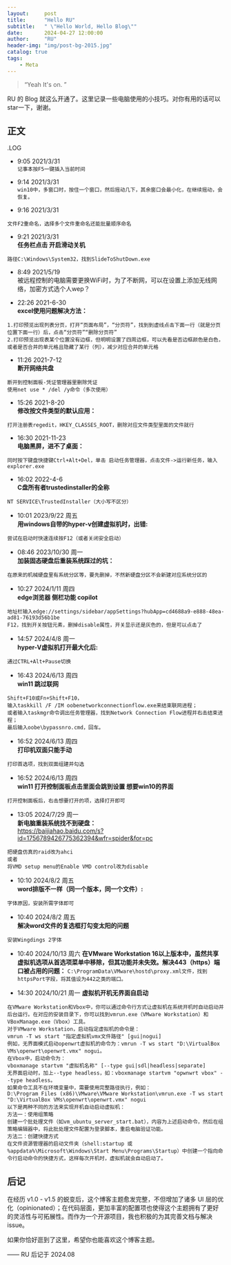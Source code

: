 ```yaml
---
layout:     post
title:      "Hello RU"
subtitle:   " \"Hello World, Hello Blog\""
date:       2024-04-27 12:00:00
author:     "RU"
header-img: "img/post-bg-2015.jpg"
catalog: true
tags:
    - Meta
---
```


> “Yeah It's on. ”


RU 的 Blog 就这么开通了。这里记录一些电脑使用的小技巧。对你有用的话可以star一下，谢谢。



<p id = "build"></p>

## 正文

.LOG

- 9:05 2021/3/31  
```记事本按F5一键插入当前时间```

- 9:14 2021/3/31  
```win10中，多窗口时，按住一个窗口，然后摇动几下，其余窗口会最小化，在继续摇动，会恢复。```

- 9:16 2021/3/31  
```
文件F2重命名，选择多个文件重命名还能批量顺序命名
```

- 9:21 2021/3/31  
**任务栏点击 开启滑动关机**
```
路径C:\Windows\System32，找到SlideToShutDown.exe
```

- 8:49 2021/5/19  
被远程控制的电脑需要更换WiFi时，为了不断网，可以在设置上添加无线网络，加密方式选个人wep？

- 22:26 2021-6-30  
**excel使用问题解决方法：**
```
1.打印预览出现列表分页，打开“页面布局”，“分页符”，找到到虚线点击下面一行（就是分页位置下面一行）后，点击“分页符”“删除分页符”
2.打印预览出现表某个位置没有边框，但明明设置了四周边框，可以先看是否边框颜色是白色，或者是否合并的单元格且隐藏了某行（列），减少对应合并的单元格
```

- 11:26 2021-7-12  
**断开网络共盘**
```
断开到控制面板-凭证管理器里删除凭证
使用net use * /del /y命令（多次使用）
```

- 15:26 2021-8-20  
**修改按文件类型的默认应用：**
```
打开注册表regedit，HKEY_CLASSES_ROOT，删除对应文件类型里面的文件就行
```

- 16:30 2021-11-23  
**电脑黑屏，进不了桌面：**
```
同时按下键盘快捷键Ctrl+Alt+Del，单击 启动任务管理器，点击文件->运行新任务，输入explorer.exe
```

- 16:02 2022-4-6  
**C盘所有者trustedinstaller的全称**
```
NT SERVICE\TrustedInstaller（大小写不区分）
```

- 10:01 2023/9/22 周五  
**用windows自带的hyper-v创建虚拟机时，出错:**
```
尝试在启动时快速连续按F12（或者关闭安全启动）
```

- 08:46 2023/10/30 周一  
**加装固态硬盘后重装系统踩过的坑：**
```
在原来的机械硬盘里有系统分区等，要先删掉，不然新硬盘分区不会新建对应系统分区的
```

- 10:27 2024/1/11 周四  
**edge浏览器 侧栏功能 copilot**
```
地址栏输入edge://settings/sidebar/appSettings?hubApp=cd4688a9-e888-48ea-ad81-76193d56b1be
F12，找到开关按钮元素，删掉disable属性，开关显示还是灰色的，但是可以点击了
```

- 14:57 2024/4/8 周一  
**hyper-V虚拟机打开最大化后:**
```
通过CTRL+Alt+Pause切换
```

- 16:43 2024/6/13 周四  
**win11 跳过联网**
```
Shift+F10或Fn+Shift+F10，
输入taskkill /F /IM oobenetworkconnectionflow.exe来结束联网进程；
或者输入taskmgr命令调出任务管理器，找到Network Connection Flow进程并右击结束进程；
最后输入oobe\bypassnro.cmd，回车。
```

- 16:52 2024/6/13 周四  
**打印机双面只能手动**
```
打印首选项，找到双面组建并勾选
```

- 16:52 2024/6/13 周四  
**win11 打开控制面板点击里面会跳到设置 想要win10的界面**
```
打开控制面板后，右击想要打开的项，选择打开即可
```

- 13:05 2024/7/29 周一  
**新电脑重装系统找不到硬盘：**  
https://baijiahao.baidu.com/s?id=1756789426775362394&wfr=spider&for=pc
```
把硬盘仿真的raid改为ahci
或者
将VMD setup menu的Enable VMD control改为disable
```

- 10:10 2024/8/2 周五  
**word排版不一样（同一个版本，同一个文件）:**
```
字体原因，安装所需字体即可
```

- 10:40 2024/8/2 周五  
**解决word文件的复选框打勾变太阳的问题**
```
安装Wingdings 2字体
```

- 10:40 2024/10/13 周六
**在VMware Workstation 16以上版本中，虽然共享虚拟机选项从首选项菜单中移除，但其功能并未失效。解决443（https）端口被占用的问题：**
```C:\ProgramData\VMware\hostd\proxy.xml文件，找到httpsPort字段，将其值设为442之类的端口。```

- 14:30 2024/10/21 周一
**虚拟机开机无界面自启动**
```
在VMware Workstation和Vbox中，你可以通过命令行方式让虚拟机在系统开机时自动启动并后台运行。在对应的安装目录下，你可以找到vmrun.exe（VMware Workstation）和VBoxManage.exe（Vbox）工具。
对于VMware Workstation，启动指定虚拟机的命令是：
vmrun -T ws start "指定虚拟机vmx文件路径" [gui|nogui]
例如，无界面模式启动openwrt虚拟机的命令为：vmrun -T ws start "D:\VirtualBox VMs\openwrt\openwrt.vmx" nogui。
在Vbox中，启动命令为：
vboxmanage startvm "虚拟机名称" [--type gui|sdl|headless|separate]
无界面启动时，加上--type headless，如：vboxmanage startvm "opwnwrt vbox" --type headless。
如果命令工具不在环境变量中，需要使用完整路径执行，例如：
D:\Program Files (x86)\VMware\VMware Workstation\vmrun.exe -T ws start "D:\VirtualBox VMs\openwrt\openwrt.vmx" nogui
以下是两种不同的方法来实现开机自动启动虚拟机：
方法一：使用组策略
创建一个批处理文件（如vm_ubuntu_server_start.bat），内容为上述启动命令，然后在组策略编辑器中，将此批处理文件配置为登录脚本，重启电脑验证功能。
方法二：创建快捷方式
在文件资源管理器的启动文件夹（shell:startup 或 %appdata%\Microsoft\Windows\Start Menu\Programs\Startup）中创建一个指向命令行启动命令的快捷方式，这样每次开机时，虚拟机就会自动启动了。
```


## 后记


在经历 v1.0 - v1.5 的蜕变后，这个博客主题愈发完整，不但增加了诸多 UI 层的优化（opinionated）；在代码层面，更加丰富的配置项也使得这个主题拥有了更好的灵活性与可拓展性。而作为一个开源项目，我也积极的为其完善文档与解决 issue。

如果你恰好逛到了这里，希望你也能喜欢这个博客主题。

—— RU 后记于 2024.08
